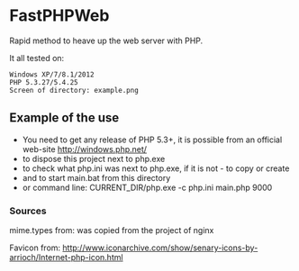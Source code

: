 # FastPHPWeb
Rapid method to heave up the web server with PHP.

It all tested on:

	Windows XP/7/8.1/2012
	PHP 5.3.27/5.4.25
	Screen of directory: example.png



## Example of the use
 - You need to get any release of PHP 5.3+, it is possible from an official web-site http://windows.php.net/
 - to dispose this project next to php.exe
 - to check what php.ini was next to php.exe, if it is not - to copy or create
 - and to start main.bat from this directory
 - or command line: CURRENT_DIR/php.exe -c php.ini main.php 9000



### Sources
mime.types from: was copied from the project of nginx

Favicon from: http://www.iconarchive.com/show/senary-icons-by-arrioch/Internet-php-icon.html
